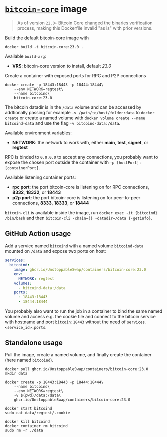 # [`bitcoin-core`](https://github.com/bitcoin/bitcoin) image

> As of version `22.0+` Bitcoin Core changed the binaries verification process, making this Dockerfile invalid "as is" with prior versions.

Build the default bitcoin-core image with

```
docker build -t bitcoin-core:23.0 .
```

Available `build-arg`:

- **VRS**: bitcoin-core version to install, default _23.0_

Create a container with exposed ports for RPC and P2P connections

```
docker create -p 18443:18443 -p 18444:18444\
    --env NETWORK=regtest\
    --name bitcoind\
    bitcoin-core:23.0
```

The bitcoin datadir is in the `/data` volume and can be accessed by addtionally passing for example `-v /path/to/host/folder:data` to `docker create` or create a named volume with `docker volume create --name bitcoind-data` and use the flag `-v bitcoind-data:/data`.

Available environment variables:

- **NETWORK**: the network to work with, either **main**, **test**, **signet**, or **regtest**

RPC is binded to `0.0.0.0` to accept any connections, you probably want to expose the chosen port outside the container with `-p [hostPort]:[containerPort]`.

Available listening container ports:

- **rpc port**: the port bitcoin-core is listening on for RPC connections, **8332**, **18332**, or **18443**
- **p2p port**: the port bitcoin-core is listening on for peer-to-peer connections, **8333**, **18333**, or **18444**

`bitcoin-cli` is available inside the image, run `docker exec -it {bitcoind} /bin/bash` and then `bitcoin-cli -chain={} -datadir=/data {-getinfo}`.

## GitHub Action usage

Add a service named `bitcoind` with a named volume `bitcoind-data` mounted on `/data` and expose two ports on host:

```yaml
services:
  bitcoind:
    image: ghcr.io/UnstoppableSwap/containers/bitcoin-core:23.0
    env:
      NETWORK: regtest
    volumes:
      - bitcoind-data:/data
    ports:
      - 18443:18443
      - 18444:18444
```

You probably also want to run the job in a container to bind the same named volume and access e.g. the cookie file and connect to the bitcoin service with hostname and port `bitcoin:18443` without the need of `services.<service_id>.ports`.

## Standalone usage

Pull the image, create a named volume, and finally create the container (here named `bitcoind`).

```
docker pull ghcr.io/UnstoppableSwap/containers/bitcoin-core:23.0
mkdir data

docker create -p 18443:18443 -p 18444:18444\
    --name bitcoind\
    --env NETWORK=regtest\
    -v $(pwd)/data:/data\
    ghcr.io/UnstoppableSwap/containers/bitcoin-core:23.0

docker start bitcoind
sudo cat data/regtest/.cookie

docker kill bitcoind
docker container rm bitcoind
sudo rm -r ./data
```
